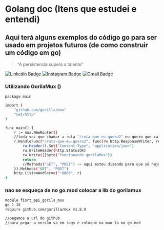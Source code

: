 # Golang doc (Itens que estudei e entendi)
## Aqui terá alguns exemplos do código go para ser usado em projetos futuros (de como construir um código em go)

> "A persistencia supera o talento"

[![Linkedin Badge](https://img.shields.io/badge/-Linkedin-blue?style=flat-square&logo=Linkedin&logoColor=white&link=https:/https://www.linkedin.com/in/vitor-brussolo-zerbato-474447176//)](https://www.linkedin.com/in/vitor-brussolo-zerbato-474447176//)
[![Instagram Badge](https://img.shields.io/badge/-Instagram-a43b9d?style=flat-square&logo=Instagram&logoColor=white&link=https://https://www.instagram.com/vihhbz/?hl=pt-br/)](https://www.instagram.com/vihhstx/?hl=pt-br/)
[![Gmail Badge](https://img.shields.io/badge/-Gmail-c14438?style=flat-square&logo=Gmail&logoColor=white&link=mailto:vitorbrussolo@gmail.com)](mailto:vitorbrussolo@gmail.com)

### Utilizando GorilaMux ()
```sh
package main

import (
	"github.com/gorilla/mux"
	"net/http"
)

func main() {
	r := mux.NewRouter()
	//toda vez que chamar a rota "/rota-que-eu-quero2" eu quero que caia dentro da função 'func'
	r.HandleFunc("/rota-que-eu-quero2", func(rw http.ResponseWriter, req *http.Request) {
		rw.Header().Set("Content-Type", "application/json")
		rw.WriteHeader(http.StatusOK)
		rw.Write([]byte("funcionando gorilaMux"))
		return
		//Methods("GET", "POST") -> aqui estou dizendo para que só haja requisições nessa rota se o metodo for get ou post
	}).Methods("GET", "POST")
	http.ListenAndServe(":8080", r)
}
```

### nao se esqueça de no go.mod colocar a lib do gorilamux
```sh
module fisrt_api_gorila_mux
go 1.18
require github.com/gorilla/mux v1.8.0

//pegamos a url do github
//para pegar a versão va em tags e coloque na mao la no go.mod
```

